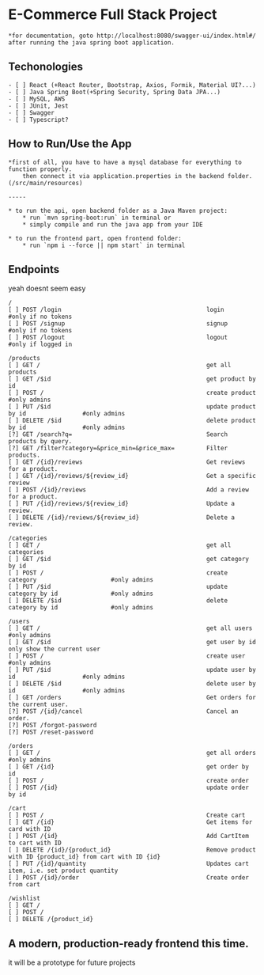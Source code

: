 # E-Commerce Full Stack Project 
    *for documentation, goto http://localhost:8080/swagger-ui/index.html#/ after running the java spring boot application.

## Techonologies
    - [ ] React (+React Router, Bootstrap, Axios, Formik, Material UI?...) 
    - [ ] Java Spring Boot(+Spring Security, Spring Data JPA...)
    - [ ] MySQL, AWS
    - [ ] JUnit, Jest
    - [ ] Swagger
    - [ ] Typescript?

## How to Run/Use the App
    *first of all, you have to have a mysql database for everything to function properly.
        then connect it via application.properties in the backend folder.(/src/main/resources)
    
    -----

    * to run the api, open backend folder as a Java Maven project:
        * run `mvn spring-boot:run` in terminal or
        * simply compile and run the java app from your IDE
    
    * to run the frontend part, open frontend folder:
        * run `npm i --force || npm start` in terminal

## Endpoints
yeah doesnt seem easy

    /
    [ ] POST /login                                         login                               #only if no tokens
    [ ] POST /signup                                        signup                              #only if no tokens
    [ ] POST /logout                                        logout                              #only if logged in

    /products
    [ ] GET /                                               get all products
    [ ] GET /$id                                            get product by id
    [ ] POST /                                              create product                      #only admins
    [ ] PUT /$id                                            update product by id                #only admins
    [ ] DELETE /$id                                         delete product by id                #only admins
    [?] GET /search?q=                                      Search products by query.
    [?] GET /filter?category=&price_min=&price_max=         Filter products.
    [ ] GET /{id}/reviews                                   Get reviews for a product.
    [ ] GET /{id}/reviews/${review_id}                      Get a specific review
    [ ] POST /{id}/reviews                                  Add a review for a product.
    [ ] PUT /{id}/reviews/${review_id}                      Update a review.
    [ ] DELETE /{id}/reviews/${review_id}                   Delete a review.

    /categories
    [ ] GET /                                               get all categories
    [ ] GET /$id                                            get category by id
    [ ] POST /                                              create category                     #only admins
    [ ] PUT /$id                                            update category by id               #only admins
    [ ] DELETE /$id                                         delete category by id               #only admins

    /users
    [ ] GET /                                               get all users                       #only admins
    [ ] GET /$id                                            get user by id                      only show the current user
    [ ] POST /                                              create user                         #only admins
    [ ] PUT /$id                                            update user by id                   #only admins
    [ ] DELETE /$id                                         delete user by id                   #only admins
    [ ] GET /orders                                         Get orders for the current user.
    [?] POST /{id}/cancel                                   Cancel an order.
    [?] POST /forgot-password
    [?] POST /reset-password

    /orders
    [ ] GET /                                               get all orders                      #only admins
    [ ] GET /{id}                                           get order by id
    [ ] POST /                                              create order
    [ ] POST /{id}                                          update order by id 

    /cart
    [ ] POST /                                              Create cart
    [ ] GET /{id}                                           Get items for card with ID
    [ ] POST /{id}                                          Add CartItem to cart with ID
    [ ] DELETE /{id}/{product_id}                           Remove product with ID {product_id} from cart with ID {id}
    [ ] PUT /{id}/quantity                                  Updates cart item, i.e. set product quantity
    [ ] POST /{id}/order                                    Create order from cart

    /wishlist
    [ ] GET /
    [ ] POST /
    [ ] DELETE /{product_id}


## A modern, production-ready frontend this time.
it will be a prototype for future projects